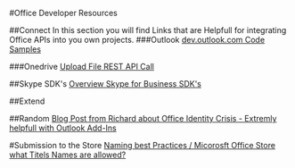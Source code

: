 #Office Developer Resources

##Connect
In this section you will find Links that are Helpfull for integrating Office APIs into you own projects.
###Outlook
[dev.outlook.com Code Samples](https://dev.outlook.com/Samples)



###Onedrive
[Upload File REST API Call](http://graph.microsoft.io/docs/api-reference/v1.0/api/item_uploadcontent)

##Skype SDK's
[Overview Skype for Business SDK's](https://msdn.microsoft.com/en-us/library/mt124990.aspx)

##Extend


##Random
[Blog Post from Richard about Office Identity Crisis - Extremly helpfull with Outlook Add-Ins](http://blogs.msdn.com/b/richard_dizeregas_blog/archive/2015/08/10/connecting-to-office-365-from-an-office-add-in.aspx)

#Submission to the Store
[Naming best Practices / Micorosft Office Store what Titels Names are allowed?](https://msdn.microsoft.com/en-us/library/office/jj635874.aspx)
